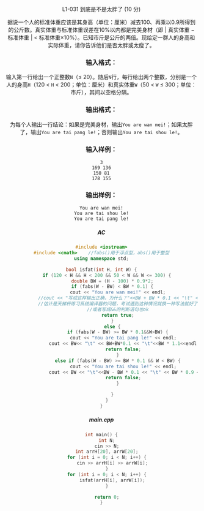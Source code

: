 <center>L1-031 到底是不是太胖了 (10 分)

据说一个人的标准体重应该是其身高（单位：厘米）减去100、再乘以0.9所得到的公斤数。真实体重与标准体重误差在10%以内都是完美身材（即 | 真实体重 − 标准体重 | < 标准体重×10%）。已知市斤是公斤的两倍。现给定一群人的身高和实际体重，请你告诉他们是否太胖或太瘦了。

### 输入格式：

输入第一行给出一个正整数`N`（≤ 20）。随后`N`行，每行给出两个整数，分别是一个人的身高`H`（120 < `H` < 200；单位：厘米）和真实体重`W`（50 < `W` ≤ 300；单位：市斤），其间以空格分隔。

### 输出格式：

为每个人输出一行结论：如果是完美身材，输出`You are wan mei!`；如果太胖了，输出`You are tai pang le!`；否则输出`You are tai shou le!`。

### 输入样例：

```in
3
169 136
150 81
178 155
```

### 输出样例：

```out
You are wan mei!
You are tai shou le!
You are tai pang le!
```



##### **AC**

```c++
#include <iostream>
#include <cmath>	//fabs()用于浮点型，abs()用于整型
using namespace std;

bool isfat(int H, int W) {
	if (120 < H && H < 200 && 50 < W && W <= 300) {
		double BW = (H - 100) * 0.9*2;
		if (fabs(W - BW) < BW * 0.1) {
			cout << "You are wan mei!" << endl;
			//cout << "写成这样输出正确，为什么？"<<BW + BW * 0.1 << "\t" << "写成这样输出错误，为什么？"<<BW * 1.1 << endl;
			//估计是天梯杯练习系统编译器的问题，考试遇到这种情况就换一种写法就好了，例如乘法换成拆解出来的加法，即不要化简，
			//或者写成&&的判断语句也ok
			return true;
		}
		else {
			if (fabs(W - BW) >= BW * 0.1&&W>BW) {
				cout << "You are tai pang le!" << endl;
				cout << BW<< "\t" << BW+BW*0.1 << "\t"<<BW * 1.1<<endl;
				return false;
			}
			else if (fabs(W - BW) >= BW * 0.1 && W < BW) {
				cout << "You are tai shou le!" << endl;
				cout << BW << "\t"<<BW - BW * 0.1 << "\t" << BW * 0.9 << endl;
				return false;
			}

		}
	}
}

```



##### main.cpp

```c++
int main() {
	int N;
	cin >> N;
	int arrH[20], arrW[20];
	for (int i = 0; i < N; i++) {
		cin >> arrH[i] >> arrW[i];
	}
	for (int i = 0; i < N; i++) {
		isfat(arrH[i], arrW[i]);
	}

	return 0;
}
```

